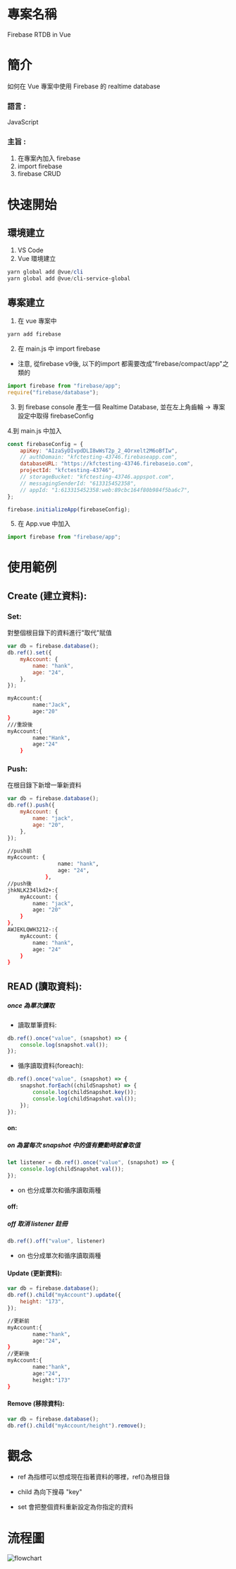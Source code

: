 # 專案名稱

Firebase RTDB in Vue

# 簡介

如何在 Vue 專案中使用 Firebase 的 realtime database

### 語言 :

JavaScript

### 主旨 :

1. 在專案內加入 firebase
2. import firebase
3. firebase CRUD

# 快速開始

## 環境建立

1. VS Code
2. Vue 環境建立

```powershell
yarn global add @vue/cli
yarn global add @vue/cli-service-global
```

## 專案建立

1. 在 vue 專案中

```powershell
yarn add firebase
```

2. 在 main.js 中 import firebase
- 注意, 從firebase v9後, 以下的import 都需要改成"firebase/compact/app"之類的

```javascript
import firebase from "firebase/app";
require("firebase/database");
```

3. 到 firebase console 產生一個 Realtime Database, 並在左上角齒輪 -> 專案設定中取得 firebaseConfig

4.到 main.js 中加入

```javascript
const firebaseConfig = {
    apiKey: "AIzaSyDIvpdDLI8wWsT2p_2_4Orxelt2M6oBfIw",
    // authDomain: "kfctesting-43746.firebaseapp.com",
    databaseURL: "https://kfctesting-43746.firebaseio.com",
    projectId: "kfctesting-43746",
    // storageBucket: "kfctesting-43746.appspot.com",
    // messagingSenderId: "613315452358",
    // appId: "1:613315452358:web:89cbc164f80b984f5ba6c7",
};

firebase.initializeApp(firebaseConfig);
```

5. 在 App.vue 中加入

```javascript
import firebase from "firebase/app";
```

# 使用範例

## Create (建立資料):

### Set:

對整個根目錄下的資料進行"取代"賦值

```javascript
var db = firebase.database();
db.ref().set({
    myAccount: {
        name: "hank",
        age: "24",
    },
});
```

```bash
myAccount:{
		name:"Jack",
		age:"20"
}
///重設後
myAccount:{
        name:"Hank",
        age:"24"
    }
```

### Push:

在根目錄下新增一筆新資料

```javascript
var db = firebase.database();
db.ref().push({
    myAccount: {
        name: "jack",
        age: "20",
    },
});
```

```bash
//push前
myAccount: {
                name: "hank",
                age: "24",
            },
//push後
jhkNLK234lkd2+:{
	myAccount: {
        name: "jack",
        age: "20"
    }
},
AWJEKLQWH3212-:{
    myAccount: {
        name: "hank",
        age: "24"
    }
}

```

## READ (讀取資料):

##### once 為單次讀取

-   讀取單筆資料:

```javascript
db.ref().once("value", (snapshot) => {
    console.log(snapshot.val());
});
```

-   循序讀取資料(foreach):

```javascript
db.ref().once("value", (snapshot) => {
    snapshot.forEach((childSnapshot) => {
        console.log(childSnapshot.key());
        console.log(childSnapshot.val());
    });
});
```

#### on:

##### on 為當每次 snapshot 中的值有變動時就會取值

```javascript
let listener = db.ref().once("value", (snapshot) => {
    console.log(childSnapshot.val());
});
```

-   on 也分成單次和循序讀取兩種

#### off:

##### off 取消 listener 註冊

```javascript
db.ref().off("value", listener)
```

-   on 也分成單次和循序讀取兩種

#### Update (更新資料):

```javascript
var db = firebase.database();
db.ref().child("myAccount").update({
    height: "173",
});
```

```bash
//更新前
myAccount:{
		name:"hank",
		age:"24",
}
//更新後
myAccount:{
		name:"hank",
		age:"24",
		height:"173"
}
```

#### Remove (移除資料):

```javascript
var db = firebase.database();
db.ref().child("myAccount/height").remove();
```

# 觀念

-   ref 為指標可以想成現在指著資料的哪裡，ref()為根目錄

-   child 為向下搜尋 "key"

-   set 會把整個資料重新設定為你指定的資料
# 流程圖
![flowchart](https://user-images.githubusercontent.com/70556966/105006024-0b296a80-5a71-11eb-84f4-75cbc1f18235.png)
